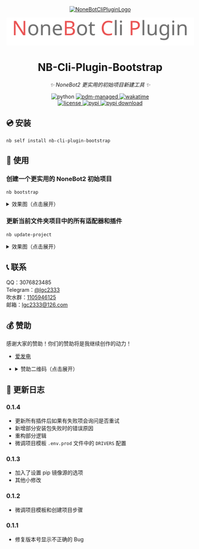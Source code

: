 <!-- markdownlint-disable MD031 MD033 MD036 MD041 -->

<div align="center">

<a href="https://cli.nonebot.dev/">
  <img src="https://cli.nonebot.dev/logo.png" width="200" height="200" alt="NoneBotCliPluginLogo">
</a>

<p>
  <img src="https://raw.githubusercontent.com/lgc-NB2Dev/readme/main/template/cli.svg" alt="NoneBotCliPluginText">
</p>

# NB-Cli-Plugin-Bootstrap

_✨ NoneBot2 更实用的初始项目新建工具 ✨_

<img src="https://img.shields.io/badge/python-3.8+-blue.svg" alt="python">
<a href="https://pdm.fming.dev">
  <img src="https://img.shields.io/badge/pdm-managed-blueviolet" alt="pdm-managed">
</a>
<a href="https://wakatime.com/badge/user/b61b0f9a-f40b-4c82-bc51-0a75c67bfccf/project/018c33e5-66c5-4aee-ad15-2d9104d177c4">
  <img src="https://wakatime.com/badge/user/b61b0f9a-f40b-4c82-bc51-0a75c67bfccf/project/018c33e5-66c5-4aee-ad15-2d9104d177c4.svg" alt="wakatime">
</a>

<br />

<a href="./LICENSE">
  <img src="https://img.shields.io/github/license/lgc-NB2Dev/nb-cli-plugin-bootstrap.svg" alt="license">
</a>
<a href="https://pypi.python.org/pypi/nb-cli-plugin-bootstrap">
  <img src="https://img.shields.io/pypi/v/nb-cli-plugin-bootstrap.svg" alt="pypi">
</a>
<a href="https://pypi.python.org/pypi/nb-cli-plugin-bootstrap">
  <img src="https://img.shields.io/pypi/dm/nb-cli-plugin-bootstrap" alt="pypi download">
</a>

</div>

## 💿 安装

```shell
nb self install nb-cli-plugin-bootstrap
```

## 🎉 使用

### 创建一个更实用的 NoneBot2 初始项目

```shell
nb bootstrap
```

<details>
<summary>效果图（点击展开）</summary>

![效果图](https://raw.githubusercontent.com/lgc-NB2Dev/readme/main/cli-bootstrap/bootstrap.png)

</details>

### 更新当前文件夹项目中的所有适配器和插件

```shell
nb update-project
```

<details>
<summary>效果图（点击展开）</summary>

![效果图](https://raw.githubusercontent.com/lgc-NB2Dev/readme/main/cli-bootstrap/update-project1.png)
![效果图](https://raw.githubusercontent.com/lgc-NB2Dev/readme/main/cli-bootstrap/update-project2.png)

</details>

## 📞 联系

QQ：3076823485  
Telegram：[@lgc2333](https://t.me/lgc2333)  
吹水群：[1105946125](https://jq.qq.com/?_wv=1027&k=Z3n1MpEp)  
邮箱：<lgc2333@126.com>

## 💰 赞助

感谢大家的赞助！你们的赞助将是我继续创作的动力！

- [爱发电](https://afdian.net/@lgc2333)
- <details>
    <summary>赞助二维码（点击展开）</summary>

  ![讨饭](https://raw.githubusercontent.com/lgc2333/ShigureBotMenu/master/src/imgs/sponsor.png)

  </details>

## 📝 更新日志

### 0.1.4

- 更新所有插件后如果有失败项会询问是否重试
- 新增部分安装包失败时的错误原因
- 重构部分逻辑
- 微调项目模板 `.env.prod` 文件中的 `DRIVERS` 配置

### 0.1.3

- 加入了设置 pip 镜像源的选项
- 其他小修改

### 0.1.2

- 微调项目模板和创建项目步骤

### 0.1.1

- 修复版本号显示不正确的 Bug
